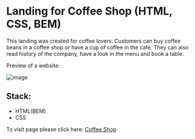 <h1>Landing for Coffee Shop (HTML, CSS, BEM)</h1>

This landing was created for coffee lovers. Customers can buy coffee beans in a coffee shop or have a cup of coffee in the cafe. They can also read history of the company, have a look in the menu and book a table. 

Preview of a website:

![image](https://github.com/user-attachments/assets/3febbbc0-9f01-4060-8fd5-11d06166cde4)

<h2>Stack:</h2>
<ul>
  <li>HTML(BEM)</li>
  <li>CSS</li>
</ul>

To visit page please click here: <a href="https://mariaantoshina.github.io/CoffeeShopLanding/">Coffee Shop</a>
